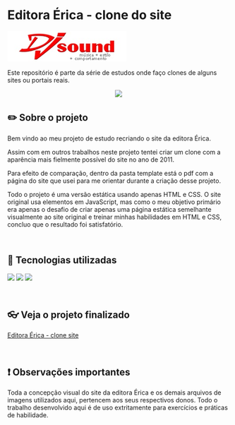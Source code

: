 # Editora Érica - clone do site
![Logotipo da revista e do site DJ Sound](https://github.com/KlaudioSilva/dj-sound-clone/blob/main/images/lg_djsound_2.jpg)

Este repositório é parte da série de estudos onde faço clones de alguns sites ou portais reais.

<p align="center">
<img loading="lazy" src="http://img.shields.io/static/v1?label=STATUS&message=EM EXECUÇÃO&color=YELLOW&style=for-the-badge"/>
</p>

## :pencil2: Sobre o projeto

Bem vindo ao meu projeto de estudo recriando o site da editora Érica.

Assim com em outros trabalhos neste projeto tentei criar um clone com a aparência mais fielmente possível do site no ano de 2011.

Para efeito de comparação, dentro da pasta  template está o pdf com a página do site que usei para me orientar durante a criação desse projeto.

Todo o projeto é uma versão estática usando apenas HTML e CSS. O site original usa elementos em JavaScript, mas como o meu objetivo primário era apenas o desafio de criar apenas uma página estática semelhante visualmente ao site original e treinar minhas habilidades em HTML e CSS, concluo que o resultado foi satisfatório.

<br>

## :bookmark_tabs: Tecnologias utilizadas
<img loading="lazy" src="https://img.shields.io/badge/VSCode-0078D4?style=for-the-badge&logo=visual%20studio%20code&logoColor=white"/> <img loading="lazy" src="https://img.shields.io/badge/HTML5-E34F26?style=for-the-badge&logo=html5&logoColor=white"/> <img src="https://img.shields.io/badge/CSS3-1572B6?style=for-the-badge&logo=css3&logoColor=white"/>

<br>

## :eyeglasses: Veja o projeto finalizado
<a href="#">Editora Érica - clone site</a>

<br>

## :heavy_exclamation_mark: Observações importantes
Toda a concepção visual do site da editora Érica e os demais arquivos de imagens utilizados aqui, pertencem aos seus respectivos donos.
Todo o trabalho desenvolvido aqui é de uso extritamente para exercícios e práticas de habilidade.